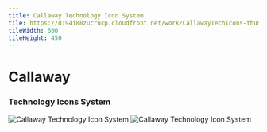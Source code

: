 ```yaml
---
title: Callaway Technology Icon System
tile: https://d194i88zucrucp.cloudfront.net/work/CallawayTechIcons-thumb-xs.jpg
tileWidth: 600
tileHeight: 450
---
```


# Callaway
### Technology Icons System
![Callaway Technology Icon System](https://d194i88zucrucp.cloudfront.net/work/CallawayTechIcons-lg.jpg)
![Callaway Technology Icon System](https://d194i88zucrucp.cloudfront.net/work/CallawayTechIcons2-lg.jpg)
